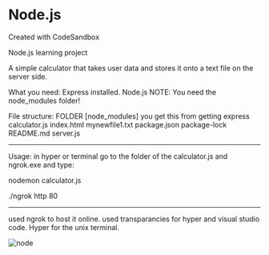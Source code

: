 # Node.js
Created with CodeSandbox


Node.js learning project

A simple calculator that takes user data and stores it onto a text file on the server side. 

What you need:
Express installed.
Node.js 
NOTE: You need the node_modules folder!


File structure:
FOLDER [node_modules] you get this from getting express
calculator.js
index.html
mynewfile1.txt
package.json
package-lock
README.md
server.js

____________________________
Usage:
in hyper or terminal go to the folder of the calculator.js and ngrok.exe and type:

nodemon calculator.js

./ngrok http 80
____________________________


used ngrok to host it online.
used transparancies for hyper and visual studio code. 
Hyper for the unix terminal.

![node](https://user-images.githubusercontent.com/30242600/79674092-fa7c5900-81ad-11ea-935c-646be4fab13c.jpg)
